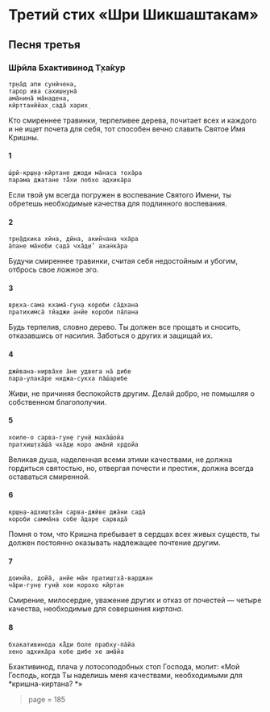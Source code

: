 # Третий стих «Шри Шикшаштакам»

## Песня третья

### Ш́рӣла Бхактивинод Т̣ха̄кур

    тр̣на̄д апи сунӣчена,
    тарор ива сахиш̣н̣уна̄
    ама̄нина̄ ма̄надена,
    кӣрттанӣйах̣ сада̄ харих̣

Кто смиреннее травинки, терпеливее дерева, почитает всех и каждого и не ищет почета для себя, тот способен вечно славить Святое Имя Кришны.

#### 1

    ш́рӣ-кр̣ш̣н̣а-кӣртане джоди ма̄наса тоха̄ра
    парама джатане та̄̐хи лобхо адхика̄ра

Если твой ум всегда погружен в воспевание Святого Имени, ты обретешь необходимые качества для подлинного воспевания.

#### 2

    тр̣н̣а̄дхика хӣна, дӣна, акин̃чана чха̄ра
    а̄пане ма̄ноби сада̄ чха̄д̣и’ ахан̇ка̄ра

Будучи смиреннее травинки, считая себя недостойным и убогим, отбрось свое ложное эго.

#### 3

    вр̣кха-сама кхама̄-гун̣а короби са̄дхана
    пратихим̇са̄ тйаджи анйе короби па̄лана

Будь терпелив, словно дерево. Ты должен все прощать и сносить, отказавшись от насилия. Заботься о других и защищай их.

#### 4

    джӣвана-нирва̄хе а̄не удвега на̄ дибе
    пара-упака̄ре ниджа-сукха па̄ш́арибе

Живи, не причиняя беспокойств другим. Делай добро, не помышляя о собственном благополучии.

#### 5

    хоиле-о сарва-гун̣е гун̣ӣ маха̄ш́ойа
    пратхиш̣т̣ха̄ш́а̄ чха̄д̣и коро ама̄нӣ хр̣дойа

Великая душа, наделенная всеми этими качествами, не должна гордиться святостью, но, отвергая почести и престиж, должна всегда оставаться смиренной.

#### 6

    кр̣ш̣н̣а-адхиш̣т̣ха̄н сарва-джӣве джа̄ни сада̄
    короби самма̄на собе а̄даре сарвада̄

Помня о том, что Кришна пребывает в сердцах всех живых существ, ты должен постоянно оказывать надлежащее почтение другим.

#### 7

    доинйа, дойа̄, анйе ма̄н пратиш̣т̣ха̄-варджан
    ча̄ри-гун̣е гун̣ӣ хои корохо кӣртан

Смирение, милосердие, уважение других и отказ от почестей — четыре качества, необходимые для совершения *киртана*.

#### 8

    бхакативинода ка̄̐ди боле прабху-па̄йа
    хено адхика̄ра кобе дибе хе ама̄йа

Бхактивинод, плача у лотосоподобных стоп Господа, молит: «Мой Господь, когда Ты наделишь меня качествами, необходимыми для *кришна-киртана? *»


> page = 185
